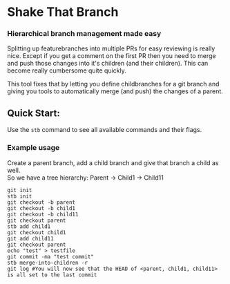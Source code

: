 # Shake That Branch
### Hierarchical branch management made easy

Splitting up featurebranches into multiple PRs for easy reviewing is really nice. Except if you get a comment
on the first PR then you need to merge and push those changes into it's children (and their children). This can become really cumbersome quite quickly.

This tool fixes that by letting you define childbranches for a git branch and giving you tools to automatically merge (and push) the changes of a parent.

## Quick Start:
Use the `stb` command to see all available commands and their flags.

### Example usage

Create a parent branch, add a child branch and give that branch a child as well.  
So we have a tree hierarchy: Parent -> Child1 -> Child11

```
git init
stb init
git checkout -b parent
git checkout -b child1
git checkout -b child11
git checkout parent
stb add child1
git checkout child1
git add child11
git checkout parent
echo "test" > testfile
git commit -ma "test commit"
stb merge-into-children -r
git log #You will now see that the HEAD of <parent, child1, child11> is all set to the last commit
```